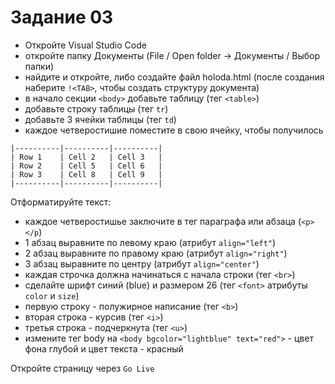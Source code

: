 # Задание 03
- Откройте Visual Studio Code
- откройте папку Документы (File / Open folder -> Документы / Выбор папки)
- найдите и откройте, либо создайте файл holoda.html (после создания наберите `!<TAB>`, чтобы создать структуру документа)
- в начало секции `<body>` добавьте таблицу (тег `<table>`)
- добавьте строку таблицы (тег `tr`)
- добавьте 3 ячейки таблицы (тег `td`)
- каждое четверостишие поместите в свою ячейку, чтобы получилось 
```
|----------|----------|----------|
| Row 1    | Cell 2   | Cell 3   |
| Row 2    | Cell 5   | Cell 6   |
| Row 3    | Cell 8   | Cell 9   |
|----------|----------|----------|
```
Отформатируйте текст:  
- каждое четверостишье заключите в тег параграфа или абзаца (`<p></p`)
- 1 абзац выравните по левому краю (атрибут `align="left"`)
- 2 абзац выравните по правому краю (атрибут `align="right"`)
- 3 абзац выравните по центру (атрибут `align="center"`)
- каждая строчка должна начинаться с начала строки (тег `<br>`)
- сделайте шрифт синий (blue) и размером 26 (тег `<font>` атрибуты `color` и `size`)
- первую строку - полужирное написание (тег `<b>`)
- вторая строка - курсив (тег `<i>`)
- третья строка - подчеркнута (тег `<u>`)
- измените тег body на `<body bgcolor="lightblue" text="red">` - цвет фона глубой и цвет текста - красный

Откройте страницу через `Go Live`
